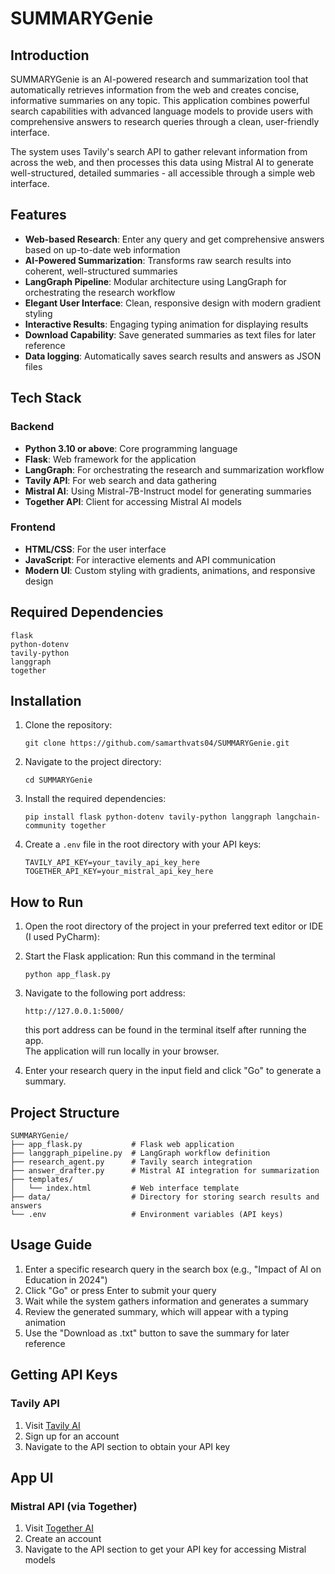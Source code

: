 # SUMMARYGenie

## Introduction

SUMMARYGenie is an AI-powered research and summarization tool that automatically retrieves information from the web and creates concise, informative summaries on any topic. This application combines powerful search capabilities with advanced language models to provide users with comprehensive answers to research queries through a clean, user-friendly interface.

The system uses Tavily's search API to gather relevant information from across the web, and then processes this data using Mistral AI to generate well-structured, detailed summaries - all accessible through a simple web interface.

## Features

- **Web-based Research**: Enter any query and get comprehensive answers based on up-to-date web information
- **AI-Powered Summarization**: Transforms raw search results into coherent, well-structured summaries
- **LangGraph Pipeline**: Modular architecture using LangGraph for orchestrating the research workflow
- **Elegant User Interface**: Clean, responsive design with modern gradient styling
- **Interactive Results**: Engaging typing animation for displaying results
- **Download Capability**: Save generated summaries as text files for later reference
- **Data logging**: Automatically saves search results and answers as JSON files

## Tech Stack

### Backend
- **Python 3.10 or above**: Core programming language
- **Flask**: Web framework for the application
- **LangGraph**: For orchestrating the research and summarization workflow
- **Tavily API**: For web search and data gathering
- **Mistral AI**: Using Mistral-7B-Instruct model for generating summaries
- **Together API**: Client for accessing Mistral AI models

### Frontend
- **HTML/CSS**: For the user interface
- **JavaScript**: For interactive elements and API communication
- **Modern UI**: Custom styling with gradients, animations, and responsive design

## Required Dependencies

```
flask
python-dotenv
tavily-python
langgraph
together
```

## Installation

1. Clone the repository:
   ```
   git clone https://github.com/samarthvats04/SUMMARYGenie.git
   ```

2. Navigate to the project directory:
   ```
   cd SUMMARYGenie
   ```

3. Install the required dependencies:
   ```
   pip install flask python-dotenv tavily-python langgraph langchain-community together
   ```
   
4. Create a `.env` file in the root directory with your API keys:
   ```
   TAVILY_API_KEY=your_tavily_api_key_here
   TOGETHER_API_KEY=your_mistral_api_key_here
   ```

## How to Run

1. Open the root directory of the project in your preferred text editor or IDE (I used PyCharm):

2. Start the Flask application:
   Run this command in the terminal
   ```
   python app_flask.py
   ```

3. Navigate to the following port address:
   ```
   http://127.0.0.1:5000/
   ```
   this port address can be found in the terminal itself after running the app.<br>
   The application will run locally in your browser.
   
5. Enter your research query in the input field and click "Go" to generate a summary.

## Project Structure

```
SUMMARYGenie/
├── app_flask.py           # Flask web application
├── langgraph_pipeline.py  # LangGraph workflow definition
├── research_agent.py      # Tavily search integration
├── answer_drafter.py      # Mistral AI integration for summarization
├── templates/
│   └── index.html         # Web interface template
├── data/                  # Directory for storing search results and answers
└── .env                   # Environment variables (API keys)
```

## Usage Guide

1. Enter a specific research query in the search box (e.g., "Impact of AI on Education in 2024")
2. Click "Go" or press Enter to submit your query
3. Wait while the system gathers information and generates a summary
4. Review the generated summary, which will appear with a typing animation
5. Use the "Download as .txt" button to save the summary for later reference

## Getting API Keys

### Tavily API
1. Visit [Tavily AI](https://tavily.com/)
2. Sign up for an account
3. Navigate to the API section to obtain your API key

## App UI


### Mistral API (via Together)
1. Visit [Together AI](https://www.together.ai/)
2. Create an account
3. Navigate to the API section to get your API key for accessing Mistral models
